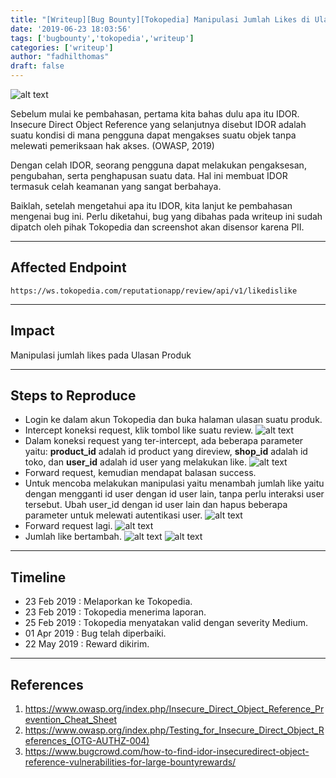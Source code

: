 ```yaml
---
title: "[Writeup][Bug Bounty][Tokopedia] Manipulasi Jumlah Likes di Ulasan Produk [ID]"
date: '2019-06-23 18:03:56'
tags: ['bugbounty','tokopedia','writeup']
categories: ['writeup']
author: "fadhilthomas"
draft: false
---
```


![alt text](/tokopedia01/img1.jpg)

Sebelum mulai ke pembahasan, pertama kita bahas dulu apa itu IDOR. Insecure Direct Object Reference yang selanjutnya disebut IDOR adalah suatu kondisi di mana pengguna dapat mengakses suatu objek tanpa melewati pemeriksaan hak akses. (OWASP, 2019)

Dengan celah IDOR, seorang pengguna dapat melakukan pengaksesan, pengubahan, serta penghapusan suatu data. Hal ini membuat IDOR termasuk celah keamanan yang sangat berbahaya.

Baiklah, setelah mengetahui apa itu IDOR, kita lanjut ke pembahasan mengenai bug ini. Perlu diketahui, bug yang dibahas pada writeup ini sudah dipatch oleh pihak Tokopedia dan screenshot akan disensor karena PII.

----
## Affected Endpoint
```
https://ws.tokopedia.com/reputationapp/review/api/v1/likedislike
```

----
## Impact
Manipulasi jumlah likes pada Ulasan Produk

----
## Steps to Reproduce 
* Login ke dalam akun Tokopedia dan buka halaman ulasan suatu produk.
* Intercept koneksi request, klik tombol like suatu review.
![alt text](/tokopedia01/img2.jpg)
* Dalam koneksi request yang ter-intercept, ada beberapa parameter yaitu:
**product_id** adalah id product yang direview,
**shop_id** adalah id toko, dan
**user_id** adalah id user yang melakukan like.
![alt text](/tokopedia01/img3.jpg)
* Forward request, kemudian mendapat balasan success.
* Untuk mencoba melakukan manipulasi yaitu menambah jumlah like yaitu dengan mengganti id user dengan id user lain, tanpa perlu interaksi user tersebut. Ubah user_id dengan id user lain dan hapus beberapa parameter untuk melewati autentikasi user.
![alt text](/tokopedia01/img4.jpg)
* Forward request lagi.
![alt text](/tokopedia01/img5.jpg)
* Jumlah like bertambah.
![alt text](/tokopedia01/img6.jpg)
![alt text](/tokopedia01/img7.jpg)

----
## Timeline
* 23 Feb 2019 : Melaporkan ke Tokopedia.
* 23 Feb 2019 : Tokopedia menerima laporan.
* 25 Feb 2019 : Tokopedia menyatakan valid dengan severity Medium.
* 01 Apr 2019 : Bug telah diperbaiki.
* 22 May 2019 : Reward dikirim.

----
## References
1. https://www.owasp.org/index.php/Insecure_Direct_Object_Reference_Prevention_Cheat_Sheet
2. https://www.owasp.org/index.php/Testing_for_Insecure_Direct_Object_References_(OTG-AUTHZ-004)
3. https://www.bugcrowd.com/how-to-find-idor-insecuredirect-object-reference-vulnerabilities-for-large-bountyrewards/